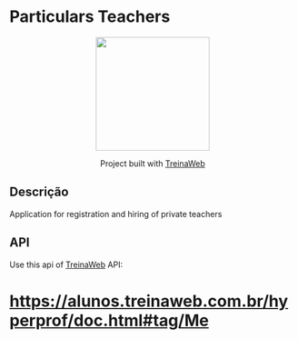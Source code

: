 # Particulars Teachers

<p align="center">
  <img src="https://github.com/coderdavidgs.png" width="200">
</p>


<p align="center">
    Project built with  <a href="https://github.com/treinaweb">TreinaWeb</a>
</p>

## Descrição

Application for registration and hiring of private teachers

## API

Use this api of <a href="https://github.com/treinaweb">TreinaWeb</a> 
API: <h1>https://alunos.treinaweb.com.br/hyperprof/doc.html#tag/Me</h1>